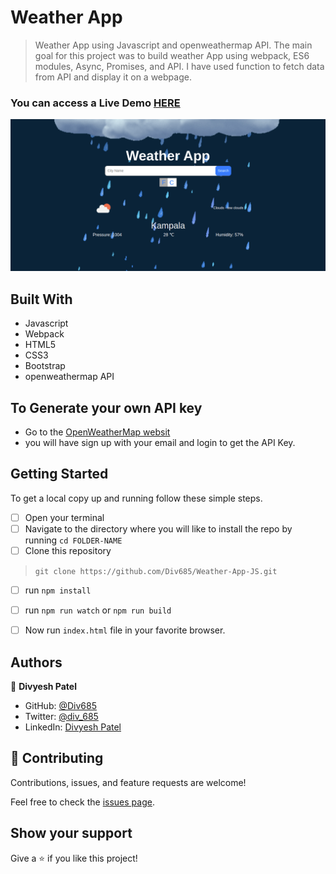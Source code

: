 # Weather App

> Weather App using Javascript and openweathermap API. The main goal for this project was to build weather App using webpack, ES6 modules, Async, Promises, and API. I have used function to fetch data from API and display it on a webpage.

### You can access a Live Demo [HERE](https://gallant-knuth-fb2f5d.netlify.app/)

![Screenshot](./screencapture.png)

## Built With

- Javascript
- Webpack
- HTML5
- CSS3
- Bootstrap
- openweathermap API

## To Generate your own API key
- Go to the [OpenWeatherMap websit](https://openweathermap.org/)
- you will have sign up with your email and login to get the API Key.


## Getting Started

To get a local copy up and running follow these simple steps.

- [ ] Open your terminal
- [ ]  Navigate to the directory where you will like to install the repo by running `cd FOLDER-NAME` 
- [ ] Clone this repository
 > `git clone https://github.com/Div685/Weather-App-JS.git`
- [ ] run `npm install`
- [ ] run `npm run watch` or `npm run build`
 - [ ] Now run `index.html` file in your favorite browser.

 
## Authors

👤 **Divyesh Patel**

- GitHub: [@Div685](https://github.com/Div685)
- Twitter: [@div_685](https://twitter.com/div_685)
- LinkedIn: [Divyesh Patel](https://www.linkedin.com/in/divyesh-daxa-patel/)


## 🤝 Contributing

Contributions, issues, and feature requests are welcome!

Feel free to check the [issues page](https://github.com/Div685/Weather-App-JS/issues).


## Show your support

Give a ⭐️ if you like this project!